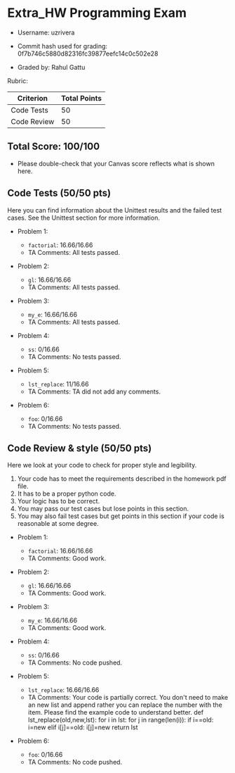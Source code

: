 # Extra_HW Programming Exam

- Username: uzrivera
- Commit hash used for grading: 0f7b746c5880d82316fc39877eefc14c0c502e28

- Graded by: Rahul Gattu

Rubric:

| Criterion           | Total Points |
| ------------------- | ------------ |
| Code Tests            | 50         |
| Code Review   | 50         |



## Total Score: 100/100
- Please double-check that your Canvas score reflects what is shown here. 
 

## Code Tests (50/50 pts)
Here you can find information about the Unittest results and the failed test cases. See the Unittest section for more information. 

- Problem 1:
    - `factorial`: 16.66/16.66
    - TA Comments: All tests passed.


- Problem 2:
    - `gl`: 16.66/16.66
    - TA Comments: All tests passed.

- Problem 3:
    - `my_e`: 16.66/16.66
    - TA Comments: All tests passed.


- Problem 4:
    - `ss`: 0/16.66
    - TA Comments: No tests passed.

- Problem 5:
    - `lst_replace`: 11/16.66
    - TA Comments: TA did not add any comments.


- Problem 6:
    - `foo`: 0/16.66
    - TA Comments: No tests passed.








## Code Review & style (50/50 pts)

Here we look at your code to check for proper style and legibility.
1. Your code has to meet the requirements described in the homework pdf file.
2. It has to be a proper python code.
3. Your logic has to be correct.
4. You may pass our test cases but lose points in this section.
5. You may also fail test cases but get points in this section if your code is reasonable at some degree.

- Problem 1:
    - `factorial`: 16.66/16.66
    - TA Comments: Good work.


- Problem 2:
    - `gl`: 16.66/16.66
    - TA Comments: Good work.

- Problem 3:
    - `my_e`: 16.66/16.66
    - TA Comments: Good work.


- Problem 4:
    - `ss`: 0/16.66
    - TA Comments: No code pushed.

- Problem 5:
    - `lst_replace`: 16.66/16.66
    - TA Comments: Your code is partially correct.
    You don't need to make an new list and append rather you can replace the number with the item. Please find the example code to understand better. 
    def lst_replace(old,new,lst):
    for i in lst:
        for j in range(len(i)):
            if i==old:
                i=new
            elif i[j]==old:
                i[j]=new
    return lst


- Problem 6:
    - `foo`: 0/16.66
    - TA Comments: No code pushed.




